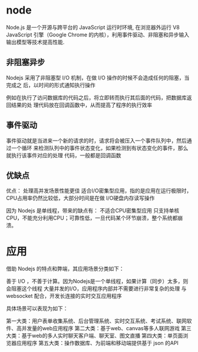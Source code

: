# node
Node.js 是一个开源与跨平台的 JavaScript 运行时环境, 在浏览器外运行 V8 JavaScript 引擎（Google Chrome 的内核），利用事件驱动、非阻塞和异步输入输出模型等技术提高性能.


## 非阻塞异步
Nodejs 采用了非阻塞型 I/O 机制，在做 I/O 操作的时候不会造成任何的阻塞，当完成之 后，以时间的形式通知执行操作

例如在执行了访问数据库的代码之后，将立即转而执行其后面的代码，把数据库返回结果的处 理代码放在回调函数中，从而提高了程序的执行效率

## 事件驱动
事件驱动就是当进来一个新的请求的时，请求将会被压入一个事件队列中，然后通过一个循环 来检测队列中的事件状态变化，如果检测到有状态变化的事件，那么就执行该事件对应的处理 代码，一般都是回调函数

## 优缺点

优点：
处理高并发场景性能更佳 适合I/O密集型应用，指的是应用在运行极限时，CPU占用率仍然比较低，大部分时间是在做 I/O硬盘内存读写操作

因为 Nodejs 是单线程，带来的缺点有：
不适合CPU密集型应用 只支持单核CPU，不能充分利用CPU；可靠性低，一旦代码某个环节崩溃，整个系统都崩溃。


# 应用
借助 Nodejs 的特点和弊端，其应用场景分类如下：

善于 I/O ，不善于计算。因为Nodejs是一个单线程，如果计算（同步）太多，则会阻塞这个线程 
大量并发的I/O，应用程序内部并不需要进行非常复杂的处理 
与 websocket 配合，开发长连接的实时交互应用程序

具体场景可以表现为如下：

第一大类：用户表单收集系统、后台管理系统、实时交互系统、考试系统、联网软件、高并发量的web应用程序 
第二大类：基于web、canvas等多人联网游戏 
第三大类：基于web的多人实时聊天客户端、聊天室、图文直播 
第四大类：单页面浏览器应用程序 
第五大类：操作数据库、为前端和移动端提供基于 json 的API
